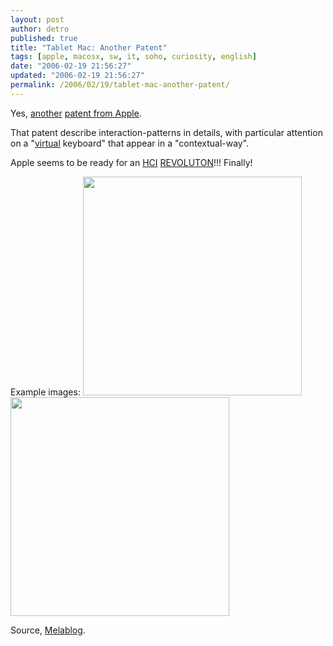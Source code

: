 ```yaml
---
layout: post
author: detro
published: true
title: "Tablet Mac: Another Patent"
tags: [apple, macosx, sw, it, soho, curiosity, english]
date: "2006-02-19 21:56:27"
updated: "2006-02-19 21:56:27"
permalink: /2006/02/19/tablet-mac-another-patent/
---
```


Yes, <a href="http://appft1.uspto.gov/netacgi/nph-Parser?Sect1=PTO2&Sect2=HITOFF&p=1&u=%2Fnetahtml%2FPTO%2Fsearch-bool.html&r=1&f=G&l=50&co1=AND&d=PG01&s1=%22apple%20computer%22.AS.&OS=AN/%22apple%20computer%22&RS=AN/%22apple%20computer%22">another</a> <a href="http://www.detronizator.org/home/index.php?s=patent">patent from Apple</a>.

That patent describe interaction-patterns in details, with particular attention on a "<a href="http://en.wikipedia.org/wiki/Virtual">virtual</a> keyboard" that appear in a "contextual-way".

Apple seems to be ready for an <a href="http://en.wikipedia.org/wiki/Human-Computer_Interaction">HCI</a> <a href="http://en.wikipedia.org/wiki/Revolution">REVOLUTON</a>!!!
Finally!

Example images:
<img src="http://www.melablog.it/uploads/tablettastierasovrapposta.jpg" width="350" />
<img src="http://www.melablog.it/uploads/tablettastierapopup.jpg" width="350" />

Source, <a href="http://www.melablog.it/post/1526/tablet-mac-ecco-la-tastiera-virtuale-di-os-x">Melablog</a>.
